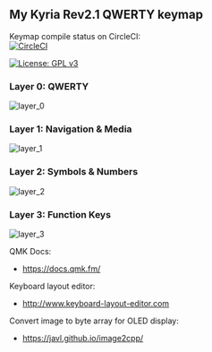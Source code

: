 ## My Kyria Rev2.1 QWERTY keymap



Keymap compile status on CircleCI:  
[![CircleCI](https://circleci.com/gh/lassieee/kyria_qmk/tree/circleci.svg?style=svg)](https://circleci.com/gh/lassieee/kyria_qmk/tree/circleci)

[![License: GPL v3](https://img.shields.io/badge/License-GPLv3-blue.svg)](https://www.gnu.org/licenses/gpl-3.0)


### Layer 0: QWERTY

![layer_0](https://i.imgur.com/iz8QS6G.png)


### Layer 1: Navigation & Media

![layer_1](https://i.imgur.com/6J20bwe.png)


### Layer 2: Symbols & Numbers

![layer_2](https://i.imgur.com/KUBjUkj.png)


### Layer 3: Function Keys

![layer_3](https://i.imgur.com/8TXUfgY.png)



QMK Docs:
* https://docs.qmk.fm/

Keyboard layout editor:
* http://www.keyboard-layout-editor.com

Convert image to byte array for OLED display:
* https://javl.github.io/image2cpp/

